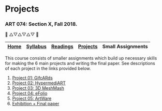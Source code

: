 # Projects
### ART 074: Section X, Fall 2018.

:art: △▽△▽△▽ :art:

[Home](https://github.com/fewnew/art74-fall2018) | [Syllabus](https://github.com/fewnew/art74-fall2018/blob/master/syllabus.md#syllabus) | [Readings](https://github.com/fewnew/art74-fall2018/tree/master/Readings) | [Projects](https://github.com/fewnew/art74-fall2018/tree/master/projects) | Small Assignments
--- | --- | --- | --- | ---

This course consists of smaller assignments which build up necessary skills for making the 6 main projects and writing the final paper. See descriptions of each project in the links provided below.

1. [Project 01: GifcARds](https://github.com/fewnew/art74-fall2018/tree/master/projects/project1#project-01-micro-cinema)
2. [Project 02: HypermediART](https://github.com/fewnew/art74-fall2018/tree/master/projects/project3#project-03-hypermediart)
3. [Project 03: 3D MeshMash](https://github.com/fewnew/art74-fall2018/tree/master/projects/project4#project-04-3d-meshmash)
4. [Project 04: eFolio](https://github.com/fewnew/art74-fall2018/tree/master/projects/project5#project-05-efolio)
5. [Project 05: ArtWare](https://github.com/fewnew/art74-fall2018/tree/master/projects/project6#project-06-artware)
6. [Exhibition + Final paper](https://github.com/fewnew/art74-fall2018/tree/master/projects/project7-finalpaper#final-paper)

